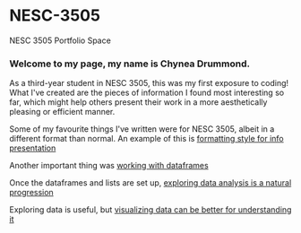 # NESC-3505
NESC 3505 Portfolio Space

### Welcome to my page, my name is Chynea Drummond.
As a third-year student in NESC 3505, this was my first exposure to coding! What I've created are the pieces of information I found most interesting so far, which might help others present their work in a more aesthetically pleasing or efficient manner. 





Some of my favourite things I've written were for NESC 3505, albeit in a different format than normal. 
An example of this is [formatting style for info presentation](Formatting.md) 


Another important thing was [working with dataframes](Pandas_datafile_for_portfolio.md)


Once the dataframes and lists are set up, [exploring data analysis is a natural progression](EDA.md)


Exploring data is useful, but [visualizing data can be better for understanding it](Visualization.md)


